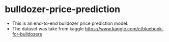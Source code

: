 # bulldozer-price-prediction

* This is an end-to-end bulldozer price prediction model. 
* The dataset was take from kaggle https://www.kaggle.com/c/bluebook-for-bulldozers
